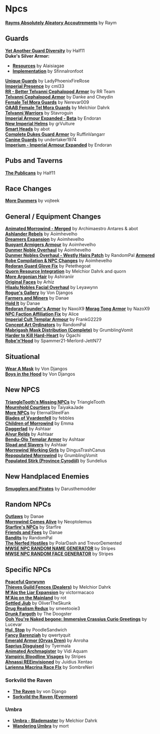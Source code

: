 # Npcs
[**Rayms Absolutely Aleatory Accoutrements**](https://www.nexusmods.com/morrowind/mods/48468) by Raym  

## Guards
[**Yet Another Guard Diversity**](https://www.nexusmods.com/morrowind/mods/45894) by Half11  
**Duke's Silver Armor:**
* [**Resources**](https://www.nexusmods.com/morrowind/mods/35562?) by Alaisiagae  
* [**Implementation**](https://www.nexusmods.com/morrowind/mods/46828) by SfinnaIronfoot  

[**Unique Guards**](https://www.nexusmods.com/morrowind/mods/47083) by LadyPhoenixFireRose  
[**Imperial Presence**](https://www.nexusmods.com/morrowind/mods/43216) by cml33  
[**RR - Better Telvanni Cephalopod Armor**](https://www.nexusmods.com/morrowind/mods/44837) by RR Team  
[**Telvanni Cephalopod Armor**](https://www.nexusmods.com/morrowind/mods/44062) by Danke and Cheydin  
[**Female Tel Mora Guards**](https://www.nexusmods.com/morrowind/mods/43559) by Nerevar009  
[**OAAB Female Tel Mora Guards**](https://www.nexusmods.com/morrowind/mods/46177) by Melchior Dahrk  
[**Telvanni Warriors**](https://www.nexusmods.com/morrowind/mods/43254?) by Stavroguin  
[**Imperial Armour Expanded - Beta**](https://www.nexusmods.com/morrowind/mods/49330) by Endoran  
[**New Imperial Helms**](https://www.nexusmods.com/morrowind/mods/49448) by grVulture  
[**Smart Heads**](https://www.nexusmods.com/morrowind/mods/50098) by abot  
[**Complete Dukes Guard Armor**](https://www.nexusmods.com/morrowind/mods/50481) by RuffinVangarr  
[**Canine Guards**](https://www.nexusmods.com/morrowind/mods/50483) by undertaker1974  
[**Imperium - Imperial Armour Expanded**](https://www.nexusmods.com/morrowind/mods/51408) by Endoran  

## Pubs and Taverns
[**The Publicans**](https://www.nexusmods.com/morrowind/mods/45410) by Half11  

## Race Changes
[**More Dunmers**](https://www.nexusmods.com/morrowind/mods/44629) by vojteek  

## General / Equipment Changes
[**Animated Morrowind - Merged**](https://abitoftaste.altervista.org/morrowind/index.php?option=downloads&task=info&id=39&Itemid=50&-Animated-Morrowind-merged) by Archimaestro Antares & abot  
[**Ashlander Rebels**](https://www.nexusmods.com/morrowind/mods/43225) by Aoimhevelho  
[**Dreamers Expansion**](https://www.nexusmods.com/morrowind/mods/42990) by Aoimhevelho  
[**Buoyant Armigers Armour**](https://www.nexusmods.com/morrowind/mods/43143) by Aoimhevelho  
[**Dunmer Noble Overhaul**](https://www.nexusmods.com/morrowind/mods/43835) by Aoimhevelho  
[**Dunmer Nobles Overhaul - Westly Hairs Patch**](https://www.nexusmods.com/morrowind/mods/48313) by RandomPal
[**Armored Robe Compilation & NPC Changes**](https://www.nexusmods.com/morrowind/mods/44096) by Aoimhevelho  
[**Redoran Guard Glove Fix**](https://www.nexusmods.com/morrowind/mods/45935) by Petethegoat  
[**Quorn Resource Integration**](https://www.nexusmods.com/morrowind/mods/43269) by Melchior Dahrk and quorn  
[**More Argonian Hair**](https://www.nexusmods.com/morrowind/mods/43133) by Ashiraniir  
[**Original Faces**](https://www.nexusmods.com/morrowind/mods/42189) by Arhiz  
[**Hlaalu Nobles Facial Overhaul**](https://www.nexusmods.com/morrowind/mods/48916) by Leyawynn  
[**Rogue's Gallery**](https://www.nexusmods.com/morrowind/mods/49874) by Von Djangos  
[**Farmers and Miners**](https://www.nexusmods.com/morrowind/mods/43325) by Danae  
[**Hold It**](https://www.nexusmods.com/morrowind/mods/43181) by Danae  
[**Redoran Founder's Armor**](https://www.nexusmods.com/morrowind/mods/44860) by NaxoX9
[**Morag Tong Armor**](https://www.nexusmods.com/morrowind/mods/44938) by NazoX9  
[**NPC Faction Affiliation Fix**](https://www.nexusmods.com/morrowind/mods/47743) by Alice  
[**Imperial Cult Templar Armour**](https://www.nexusmods.com/morrowind/mods/48233) by FrankG2229  
[**Concept Art Ordinators**](https://www.nexusmods.com/morrowind/mods/49357) by RandomPal  
[**Mabrigash Mask Distribution (Complete)**](https://www.nexusmods.com/morrowind/mods/49379) by GrumblingVomit  
[**Harder to Kill Hard-Heart**](https://www.nexusmods.com/morrowind/mods/51185) by Ogachi  
[**Robe'n'Hood**](https://www.nexusmods.com/morrowind/mods/51474) by Spammer21-Merlord-JettN77  

## Situational
[**Wear A Mask**](https://www.nexusmods.com/morrowind/mods/49240) by Von Djangos  
[**Boys in the Hood**](https://www.nexusmods.com/morrowind/mods/49929) by Von Djangos  

## New NPCS
[**TriangleTooth's Missing NPCs**](https://www.nexusmods.com/morrowind/mods/46234) by TriangleTooth  
[**Mournhold Courtiers**](https://www.nexusmods.com/morrowind/mods/44874) by TaiyakaJade  
[**More NPCs**](https://www.nexusmods.com/morrowind/mods/45594) by EternalSteelFan  
[**Blades of Vvardenfell**](https://www.nexusmods.com/morrowind/mods/44551) by febbles  
[**Children of Morrowind**](http://lovkullen.net/Emma/kids.htm) by Emma  
[**Daggerlad**](https://www.nexusmods.com/morrowind/mods/49065) by Ashtaar  
[**Alvur Relds**](https://www.nexusmods.com/morrowind/mods/49064) by Ashtaar  
[**Bendu-Olo Templar Armor**](https://www.nexusmods.com/morrowind/mods/49073) by Ashtaar  
[**Sload and Slavers**](https://www.nexusmods.com/morrowind/mods/49074) by Ashtaar  
[**Morrowind Working Girls**](https://www.nexusmods.com/morrowind/mods/50338) by DingusTrashCanus  
[**Repopulated Morrowind**](https://www.nexusmods.com/morrowind/mods/51174) by GrumblingVomit  
[**Populated Stirk (Province Cyrodiil)**](https://www.nexusmods.com/morrowind/mods/51254) by Sundelius  

## New Handplaced Enemies
[**Smugglers and Pirates**](https://www.nexusmods.com/morrowind/mods/44914) by Darusthemodder  

## Random NPCs
[**Outlaws**](https://www.nexusmods.com/morrowind/mods/46404) by Danae  
[**Morrowind Comes Alive**](https://www.nexusmods.com/morrowind/mods/6006) by Neoptolemus  
[**Starfire's NPCs**](http://mw.modhistory.com/download-90-13583) by Starfire  
[**Friends and Foes**](https://www.nexusmods.com/morrowind/mods/49251) by Danae  
[**Bandits**](https://www.nexusmods.com/morrowind/mods/50084) by RandomPal  
[**The Nerfed Hostiles**](https://www.nexusmods.com/morrowind/mods/50287) by PolarDash and TrevorDemented  
[**MWSE NPC RANDOM NAME GENERATOR**](https://www.nexusmods.com/morrowind/mods/51497) by Stripes  
[**MWSE NPC RANDOM FACE GENERATOR**](https://www.nexusmods.com/morrowind/mods/51502) by Stripes  

## Specific NPCs
[**Peaceful Qorwynn**](https://www.nexusmods.com/morrowind/mods/46759)  
[**Thieves Guild Fences (Dealers)**](https://www.nexusmods.com/morrowind/mods/43188) by Melchior Dahrk  
[**M'Aiq the Liar Expansion**](https://www.nexusmods.com/morrowind/mods/41951) by victormacaco  
[**M'Aiq on the Mainland**](https://www.nexusmods.com/morrowind/mods/45674) by rot  
[**Settled Jiub**](https://www.nexusmods.com/morrowind/mods/46577) by OliverTheSkunk  
[**Drug Realism Redux**](https://www.nexusmods.com/morrowind/mods/45351) by smeetooie3  
[**Drunk Fargoth**](https://www.nexusmods.com/morrowind/mods/45133) by The Doogster  
[**Ooh You're Naked begone: Immersive Crassius Curio Greetings**](https://www.nexusmods.com/morrowind/mods/47284) by Lucevar  
[**Hul, Stop**](https://www.nexusmods.com/morrowind/mods/47121) by PoodleSandwich  
[**Fancy Barenziah**](https://www.nexusmods.com/morrowind/mods/49009) by qwertyquit  
[**Emerald Armor (Orvas Dren)**](https://www.nexusmods.com/morrowind/mods/49051) by Anroha  
[**Saprius Disguised**](https://www.nexusmods.com/morrowind/mods/50377) by Tyermala  
[**Animated Archmagister**](https://www.nexusmods.com/morrowind/mods/50656) by Vidi Aquam  
[**Vampiric Bloodline Visages**](https://www.nexusmods.com/morrowind/mods/51201) by Stripes  
[**Ahnassi REEinvisioned**](https://www.nexusmods.com/morrowind/mods/51203) by Juidius Xentao  
[**Larienna Macrina Race FIx**](https://www.nexusmods.com/morrowind/mods/51279) by SombreNeri  

### Sorkvild the Raven
* [**The Raven**](https://www.nexusmods.com/morrowind/mods/21372) by von Django  
* [**Sorkvild the Raven (Evermore)**](https://www.nexusmods.com/morrowind/mods/46320?)

### Umbra
* [**Umbra - Blademaster**](https://www.nexusmods.com/morrowind/mods/43275) by Melchior Dahrk  
* [**Wandering Umbra**](https://www.nexusmods.com/morrowind/mods/44913) by mort  
